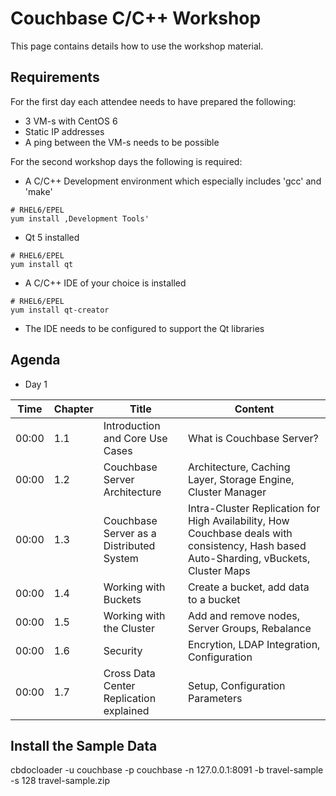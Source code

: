 # Couchbase C/C++ Workshop

This page contains details how to use the workshop material.

## Requirements

For the first day each attendee needs to have prepared the following:

* 3 VM-s with CentOS 6
* Static IP addresses
* A ping between the VM-s needs to be possible

For the second workshop days the following is required:

* A C/C++ Development environment which especially includes 'gcc' and 'make'

```
# RHEL6/EPEL
yum install ‚Development Tools'
```

* Qt 5 installed

```
# RHEL6/EPEL
yum install qt
```

* A C/C++ IDE of your choice is installed

```
# RHEL6/EPEL
yum install qt-creator
```

* The IDE needs to be configured to support the Qt libraries

## Agenda

* Day 1

| Time            | Chapter       | Title                                   | Content                       |
| --------------- | ------------- | --------------------------------------- | ----------------------------- |
| 00:00           | 1.1           | Introduction and Core Use Cases         | What is Couchbase Server?     |
| 00:00           | 1.2           | Couchbase Server Architecture           | Architecture, Caching Layer, Storage Engine, Cluster Manager|
| 00:00           | 1.3           | Couchbase Server as a Distributed System| Intra-Cluster Replication for High Availability, How Couchbase deals with consistency, Hash based Auto-Sharding, vBuckets, Cluster Maps|
| 00:00           | 1.4           | Working with Buckets                    | Create a bucket, add data to a bucket |
| 00:00           | 1.5           | Working with the Cluster                | Add and remove nodes, Server Groups, Rebalance|
| 00:00           | 1.6           | Security                                | Encrytion, LDAP Integration, Configuration|
| 00:00           | 1.7           | Cross Data Center Replication explained | Setup, Configuration Parameters|


## Install the Sample Data

cbdocloader -u couchbase -p couchbase -n 127.0.0.1:8091 -b travel-sample -s 128 travel-sample.zip

